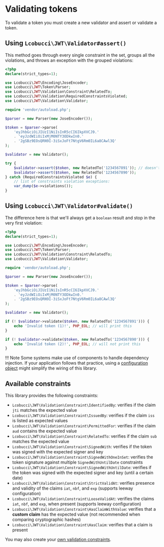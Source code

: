 # Validating tokens

To validate a token you must create a new validator and assert or validate a token.

## Using `Lcobucci\JWT\Validator#assert()`

This method goes through every single constraint in the set, groups all the violations, and throws an exception with the grouped violations:

```php
<?php
declare(strict_types=1);

use Lcobucci\JWT\Encoding\JoseEncoder;
use Lcobucci\JWT\Token\Parser;
use Lcobucci\JWT\Validation\Constraint\RelatedTo;
use Lcobucci\JWT\Validation\RequiredConstraintsViolated;
use Lcobucci\JWT\Validation\Validator;

require 'vendor/autoload.php';

$parser = new Parser(new JoseEncoder());

$token = $parser->parse(
    'eyJhbGciOiJIUzI1NiIsInR5cCI6IkpXVCJ9.'
    . 'eyJzdWIiOiIxMjM0NTY3ODkwIn0.'
    . '2gSBz9EOsQRN9I-3iSxJoFt7NtgV6Rm0IL6a8CAwl3Q'
);

$validator = new Validator();

try {
    $validator->assert($token, new RelatedTo('1234567891')); // doesn't throw an exception
    $validator->assert($token, new RelatedTo('1234567890'));
} catch (RequiredConstraintsViolated $e) {
    // list of constraints violation exceptions:
    var_dump($e->violations());
}
```

## Using `Lcobucci\JWT\Validator#validate()`

The difference here is that we'll always get a `boolean` result and stop in the very first violation:

```php
<?php
declare(strict_types=1);

use Lcobucci\JWT\Encoding\JoseEncoder;
use Lcobucci\JWT\Token\Parser;
use Lcobucci\JWT\Validation\Constraint\RelatedTo;
use Lcobucci\JWT\Validation\Validator;

require 'vendor/autoload.php';

$parser = new Parser(new JoseEncoder());

$token = $parser->parse(
    'eyJhbGciOiJIUzI1NiIsInR5cCI6IkpXVCJ9.'
    . 'eyJzdWIiOiIxMjM0NTY3ODkwIn0.'
    . '2gSBz9EOsQRN9I-3iSxJoFt7NtgV6Rm0IL6a8CAwl3Q'
);

$validator = new Validator();

if (! $validator->validate($token, new RelatedTo('1234567891'))) {
    echo 'Invalid token (1)!', PHP_EOL; // will print this
}

if (! $validator->validate($token, new RelatedTo('1234567890'))) {
    echo 'Invalid token (2)!', PHP_EOL; // will not print this
}
```

!!! Note
    Some systems make use of components to handle dependency injection.
    If your application follows that practice, using a [configuration object](configuration.md) might simplify the wiring of this library.


## Available constraints

This library provides the following constraints:

* `Lcobucci\JWT\Validation\Constraint\IdentifiedBy`: verifies if the claim `jti` matches the expected value
* `Lcobucci\JWT\Validation\Constraint\IssuedBy`: verifies if the claim `iss` is listed as expected values
* `Lcobucci\JWT\Validation\Constraint\PermittedFor`: verifies if the claim `aud` contains the expected value
* `Lcobucci\JWT\Validation\Constraint\RelatedTo`: verifies if the claim `sub` matches the expected value
* `Lcobucci\JWT\Validation\Constraint\SignedWith`: verifies if the token was signed with the expected signer and key
* `Lcobucci\JWT\Validation\Constraint\SignedWithOneInSet`: verifies the token signature against multiple `SignedWithUntilDate` constraints
* `Lcobucci\JWT\Validation\Constraint\SignedWithUntilDate`: verifies if the token was signed with the expected signer and key (until a certain date)
* `Lcobucci\JWT\Validation\Constraint\StrictValidAt`: verifies presence and validity of the claims `iat`, `nbf`, and `exp` (supports leeway configuration)
* `Lcobucci\JWT\Validation\Constraint\LooseValidAt`: verifies the claims `iat`, `nbf`, and `exp`, when present (supports leeway configuration)
* `Lcobucci\JWT\Validation\Constraint\HasClaimWithValue`: verifies that a **custom claim** has the expected value (not recommended when comparing cryptographic hashes)
* `Lcobucci\JWT\Validation\Constraint\HasClaim`: verifies that a claim is present

You may also create your [own validation constraints](extending-the-library.md#validation-constraints).
